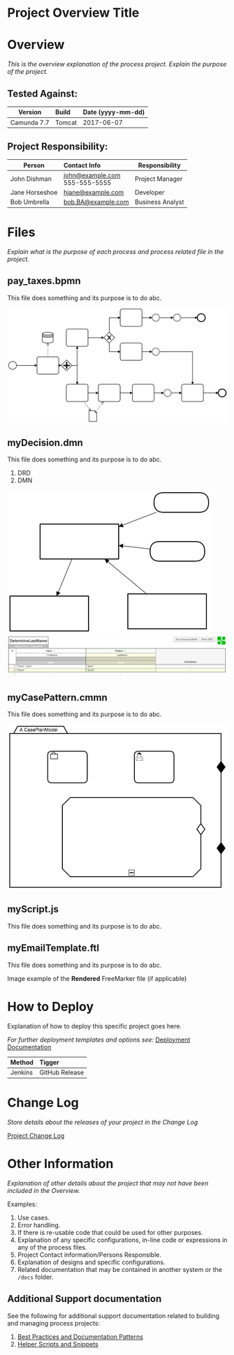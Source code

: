 # Project Overview Title

# Overview

*This is the overview explanation of the process project. Explain the purpose of the project.*

## Tested Against:

| Version              | Build                  | Date (yyyy-mm-dd)        |
| -------------------- |:---------------------- | ------------------------ |
| Camunda 7.7 | Tomcat | 2017-06-07 |


## Project Responsibility:

| Person               | Contact Info           | Responsibility           |
| -------------------- |:---------------------- | ------------------------ |
| John Dishman | john@example.com <br> 555-555-5555 | Project Manager |
| Jane Horseshoe| hjane@example.com | Developer |
| Bob Umbrella | bob.BA@example.com | Business Analyst |

# Files

*Explain what is the purpose of each process and process related file in the project.*

## pay_taxes.bpmn

This file does something and its purpose is to do abc.

![pay_taxes BPMN File](docs/images/BPMN_image_example.png)

## myDecision.dmn

This file does something and its purpose is to do abc.

1. DRD
1. DMN

![myDecision DRD File](docs/images/DRD_image_example.png)
![myDecision DMN File](docs/images/DMN_image_example.png)

## myCasePattern.cmmn

This file does something and its purpose is to do abc.

![myCasePattern CMMN File](docs/images/CMMN_image_example.png)

## myScript.js

This file does something and its purpose is to do abc.

## myEmailTemplate.ftl

This file does something and its purpose is to do abc.

Image example of the **Rendered** FreeMarker file (if applicable)

# How to Deploy

Explanation of how to deploy this specific project goes here.

*For further deployment templates and options see:* [Deployment Documentation](docs/deployment.md)

| Method              | Tigger                 |
| ------------------- |:---------------------- |
| Jenkins | GitHub Release |



# Change Log

*Store details about the releases of your project in the Change Log*

[Project Change Log](CHANGELOG.md)

# Other Information

*Explanation of other details about the project that may not have been included in the Overview.*

Examples:

1. Use cases.
1. Error handling.
1. If there is re-usable code that could be used for other purposes.
1. Explanation of any specific configurations, in-line code or expressions in any of the process files.
1. Project Contact information/Persons Responsible.
1. Explanation of designs and specific configurations.
1. Related documentation that may be contained in another system or the `/docs` folder.

## Additional Support documentation

See the following for additional support documentation related to building and managing process projects:

1. [Best Practices and Documentation Patterns](docs/patterns.md)
1. [Helper Scripts and Snippets](docs/helpers.md)
